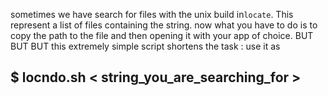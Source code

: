 sometimes we have search for files with the unix build in`locate`.
This represent a list of files containing the string.
now what you have to do is to copy the path to the file and then 
opening it with your app of choice.
BUT
BUT
BUT
this extremely simple script shortens the task :
use it as 

## $ locndo.sh < string_you_are_searching_for >    ##


